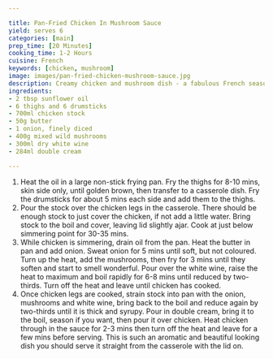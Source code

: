 ```yaml
---

title: Pan-Fried Chicken In Mushroom Sauce
yield: serves 6
categories: [main]
prep_time: [20 Minutes]
cooking_time: 1-2 Hours
cuisine: French
keywords: [chicken, mushroom]
image: images/pan-fried-chicken-mushroom-sauce.jpg
description: Creamy chicken and mushroom dish - a fabulous French seasonal recipe.
ingredients:
- 2 tbsp sunflower oil
- 6 thighs and 6 drumsticks
- 700ml chicken stock
- 50g butter
- 1 onion, finely diced
- 400g mixed wild mushrooms
- 300ml dry white wine
- 284ml double cream

---
```


1.  Heat the oil in a large non-stick frying pan. Fry the thighs for 8-10 mins, skin side only, until golden brown, then transfer to a casserole dish. Fry the drumsticks for about 5 mins each side and add them to the thighs.
2. Pour the stock over the chicken legs in the casserole. There should be enough stock to just cover the chicken, if not add a little water. Bring stock to the boil and cover, leaving lid slightly ajar. Cook at just below simmering point for 30-35 mins.
3. While chicken is simmering, drain oil from the pan. Heat the butter in pan and add onion. Sweat onion for 5 mins until soft, but not coloured. Turn up the heat, add the mushrooms, then fry for 3 mins until they soften and start to smell wonderful. Pour over the white wine, raise the heat to maximum and boil rapidly for 6-8 mins until reduced by two-thirds. Turn off the heat and leave until chicken has cooked.
4. Once chicken legs are cooked, strain stock into pan with the onion, mushrooms and white wine, bring back to the boil and reduce again by two-thirds until it is thick and syrupy. Pour in double cream, bring it to the boil, season if you want, then pour it over chicken. Heat chicken through in the sauce for 2-3 mins then turn off the heat and leave for a few mins before serving. This is such an aromatic and beautiful looking dish you should serve it straight from the casserole with the lid on.
